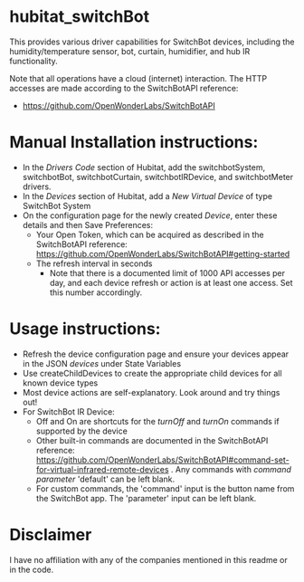 # hubitat_switchBot

This provides various driver capabilities for SwitchBot devices, including the humidity/temperature sensor, bot, curtain, humidifier, and hub IR functionality.  

Note that all operations have a cloud (internet) interaction.  The HTTP accesses are made according to the SwitchBotAPI reference:
* https://github.com/OpenWonderLabs/SwitchBotAPI

# Manual Installation instructions:

* In the *Drivers Code* section of Hubitat, add the switchbotSystem, switchbotBot, switchbotCurtain, switchbotIRDevice, and switchbotMeter drivers.
* In the *Devices* section of Hubitat, add a *New Virtual Device* of type SwitchBot System
* On the configuration page for the newly created *Device*, enter these details and then Save Preferences:
    * Your Open Token, which can be acquired as described in the SwitchBotAPI reference: https://github.com/OpenWonderLabs/SwitchBotAPI#getting-started
    * The refresh interval in seconds
        * Note that there is a documented limit of 1000 API accesses per day, and each device refresh or action is at least one access.  Set this number accordingly.

# Usage instructions:

* Refresh the device configuration page and ensure your devices appear in the JSON *devices* under State Variables
* Use createChildDevices to create the appropriate child devices for all known device types
* Most device actions are self-explanatory.  Look around and try things out!
* For SwitchBot IR Device:
    * Off and On are shortcuts for the *turnOff* and *turnOn* commands if supported by the device
    * Other built-in commands are documented in the SwitchBotAPI reference:  https://github.com/OpenWonderLabs/SwitchBotAPI#command-set-for-virtual-infrared-remote-devices .  Any commands with *command parameter* 'default' can be left blank.
    * For custom commands, the 'command' input is the button name from the SwitchBot app.  The 'parameter' input can be left blank.

# Disclaimer

I have no affiliation with any of the companies mentioned in this readme or in the code.
